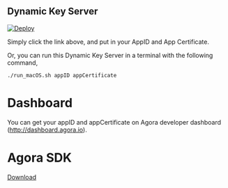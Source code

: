 ## Dynamic Key Server

[![Deploy](https://www.herokucdn.com/deploy/button.svg)](https://heroku.com/deploy?template=https://github.com/AgoraLab/AgoraDynamicKey)

Simply click the link above, and put in your AppID and App Certificate.

Or, you can run this Dynamic Key Server in a terminal with the following command,

```
./run_macOS.sh appID appCertificate
```

# Dashboard

You can get your appID and appCertificate on Agora developer dashboard (http://dashboard.agora.io).

# Agora SDK

[Download](http://cn.agora.io/download/)

